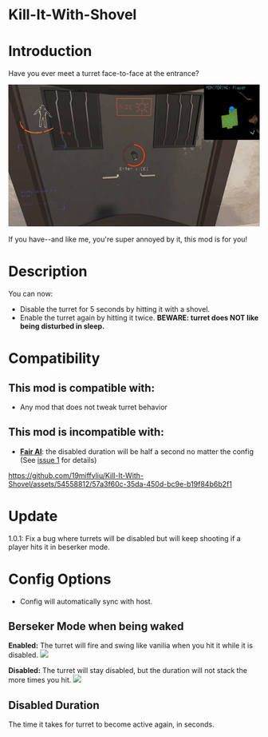 # Kill-It-With-Shovel

# Introduction

Have you ever meet a turret face-to-face at the entrance?

![](https://github.com/19miffyliu/Kill-It-With-Shovel/blob/main/asset/gif/CommonScenario.gif)

If you have--and like me, you're super annoyed by it, this mod is for you! 

# Description
You can now:
- Disable the turret for 5 seconds by hitting it with a shovel.
- Enable the turret again by hitting it twice.  **BEWARE: turret does NOT like being disturbed in sleep.**

# Compatibility
## This mod is compatible with:
- Any mod that does not tweak turret behavior


## This mod is incompatible with:
- [**Fair AI**](https://thunderstore.io/c/lethal-company/p/TheFluff/FairAI/): the disabled duration will be half a second no matter the config (See [issue 1](https://github.com/19miffyliu/Kill-It-With-Shovel/issues/1) for details)



https://github.com/19miffyliu/Kill-It-With-Shovel/assets/54558812/57a3f60c-35da-450d-bc9e-b19f84b6b2f1




# Update

1.0.1: Fix a bug where turrets will be disabled but will keep shooting if a player hits it in beserker mode.


# Config Options

- Config will automatically sync with host.

## Berseker Mode when being waked

**Enabled:** The turret will fire and swing like vanilia when you hit it while it is disabled.
![](https://github.com/19miffyliu/Kill-It-With-Shovel/blob/main/asset/gif/YesBersekerMode.gif)

**Disabled:** The turret will stay disabled, but the duration will not stack the more times you hit.
![](https://github.com/19miffyliu/Kill-It-With-Shovel/blob/main/asset/gif/NoBersekerMode.gif)


## Disabled Duration

The time it takes for turret to become active again, in seconds.
